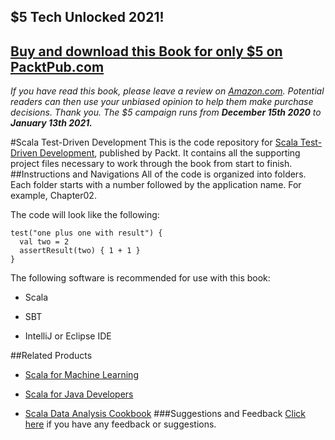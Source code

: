 ## $5 Tech Unlocked 2021!
[Buy and download this Book for only $5 on PacktPub.com](https://www.packtpub.com/product/scala-test-driven-development/9781786464675)
-----
*If you have read this book, please leave a review on [Amazon.com](https://www.amazon.com/gp/product/1786464675).     Potential readers can then use your unbiased opinion to help them make purchase decisions. Thank you. The $5 campaign         runs from __December 15th 2020__ to __January 13th 2021.__*

#Scala Test-Driven Development
This is the code repository for [Scala Test-Driven Development](https://www.packtpub.com/application-development/scala-test-driven-development?utm_source=github&utm_medium=repository&utm_campaign=9781786464675), published by Packt. It contains all the supporting project files necessary to work through the book from start to finish.
##Instructions and Navigations
All of the code is organized into folders. Each folder starts with a number followed by the application name. For example, Chapter02.



The code will look like the following:
```
test("one plus one with result") {
  val two = 2
  assertResult(two) { 1 + 1 }
}
```

The following software is recommended for use with this book:

* Scala

* SBT

* IntelliJ or Eclipse IDE

##Related Products
* [Scala for Machine Learning](https://www.packtpub.com/big-data-and-business-intelligence/scala-machine-learning?utm_source=github&utm_medium=repository&utm_campaign=9781783558742)

* [Scala for Java Developers](https://www.packtpub.com/application-development/scala-java-developers?utm_source=github&utm_medium=repository&utm_campaign=9781783283637)

* [Scala Data Analysis Cookbook](https://www.packtpub.com/big-data-and-business-intelligence/scala-data-analysis-cookbook?utm_source=github&utm_medium=repository&utm_campaign=9781784396749)
###Suggestions and Feedback
[Click here](https://docs.google.com/forms/d/e/1FAIpQLSe5qwunkGf6PUvzPirPDtuy1Du5Rlzew23UBp2S-P3wB-GcwQ/viewform) if you have any feedback or suggestions.
